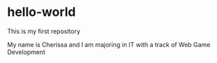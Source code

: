 # hello-world
This is my first repository

My name is Cherissa and I am majoring in IT with a track of Web Game Development
